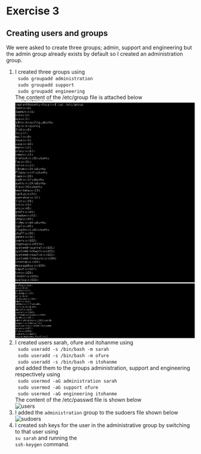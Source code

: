 # Exercise 3
## Creating users and groups
We were asked to create three groups; admin, support and engineering but the admin group already exists by default so I created an administration group.
1. I created three groups using  
    ``` sudo groupadd administration```  
    ``` sudo groupadd support```  
    ``` sudo groupadd engineering```    
   The content of the /etc/group file is attached below  
   ![groups](groups.jpg)  
   ![groups](groups-cntd.jpg)  
2. I created users sarah, ofure and itohanme using  
   ``` sudo useradd -s /bin/bash -m sarah```  
   ``` sudo useradd -s /bin/bash -m ofure```  
   ``` sudo useradd -s /bin/bash -m itohanme```  
   and added them to the groups administration, support and engineering respectively using  
   ``` sudo usermod -aG administration sarah```  
   ``` sudo usermod -aG support ofure```  
   ``` sudo usermod -aG engineering itohanme```  
   The content of the /etc/passwd file is shown below  
   ![users](users-created.jpg)  
3. I added the `administration` group to the sudoers file shown below  
   ![sudoers](sudoers.jpg)  
4. I created ssh keys for the user in the administrative group by switching to that user using  
   ```su sarah``` and running the  
   ```ssh-keygen``` command.
